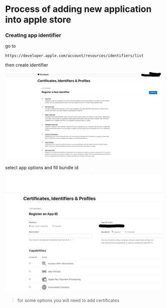 # Process of adding new application into apple store 

### Creating app identifier
 go to 
```
https://developer.apple.com/account/resources/identifiers/list
```
then create identifier

![Adding identifier](https://github.com/vadim3678/AppStores/blob/master/images/ios/1.jpg)

select app options and fill bundle id

![Adding identifiew](https://github.com/vadim3678/AppStores/blob/master/images/ios/2.jpg)

> for some options you will need to add certificates
